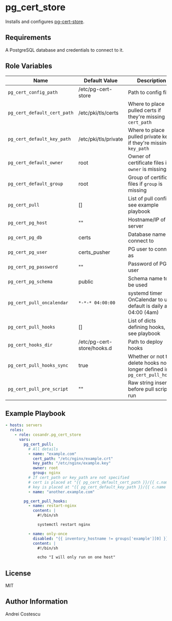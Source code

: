 pg_cert_store
=========

Installs and configures [pg-cert-store](https://github.com/cosandr/pg-cert-store).

Requirements
------------

A PostgreSQL database and credentials to connect to it.

Role Variables
--------------

| Name           | Default Value | Description                        |
| -------------- | ------------- | -----------------------------------|
| `pg_cert_config_path` | /etc/pg-cert-store | Path to config files |
| `pg_cert_default_cert_path` | /etc/pki/tls/certs | Where to place pulled certs if they're missing `cert_path` |
| `pg_cert_default_key_path` | /etc/pki/tls/private | Where to place pulled private keys if they're missing `key_path` |
| `pg_cert_default_owner` | root | Owner of certificate files if `owner` is missing |
| `pg_cert_default_group` | root | Group of certificate files if `group` is missing |
| `pg_cert_pull` | [] | List of pull configs, see example playbook |
| `pg_cert_pg_host` | "" | Hostname/IP of PG server |
| `pg_cert_pg_db` | certs | Database name to connect to |
| `pg_cert_pg_user` | certs_pusher | PG user to connect as |
| `pg_cert_pg_password` | "" | Password of PG user |
| `pg_cert_pg_schema` | public | Schema name to be used |
| `pg_cert_pull_oncalendar` | `*-*-* 04:00:00` | systemd timer OnCalendar to use, default is daily at 04:00 (4am) |
| `pg_cert_pull_hooks` | [] | List of dicts defining hooks, see playbook |
| `pg_cert_hooks_dir` | /etc/pg-cert-store/hooks.d | Path to deploy hooks |
| `pg_cert_pull_hooks_sync` | true | Whether or not to delete hooks no longer defined in `pg_cert_pull_hooks` |
| `pg_cert_pull_pre_script` | "" | Raw string inserted before pull script is run |

Example Playbook
----------------

```yml
- hosts: servers
  roles:
    - role: cosandr.pg_cert_store
      vars:
        pg_cert_pull:
          # All details
          - name: "example.com"
            cert_path: "/etc/nginx/example.crt"
            key_path: "/etc/nginx/example.key"
            owner: root
            group: nginx
          # If cert_path or key_path are not specified
          # cert is placed at "{{ pg_cert_default_cert_path }}/{{ c.name }}.crt"
          # key is placed at "{{ pg_cert_default_key_path }}/{{ c.name }}.key"
          - name: "another.example.com"

        pg_cert_pull_hooks:
          - name: restart-nginx
            content: |
              #!/bin/sh

              systemctl restart nginx

          - name: only-once
            disabled: "{{ inventory_hostname != groups['example'][0] }}"
            content: |
              #!/bin/sh

              echo "I will only run on one host"
```

License
-------

MIT

Author Information
------------------

Andrei Costescu
